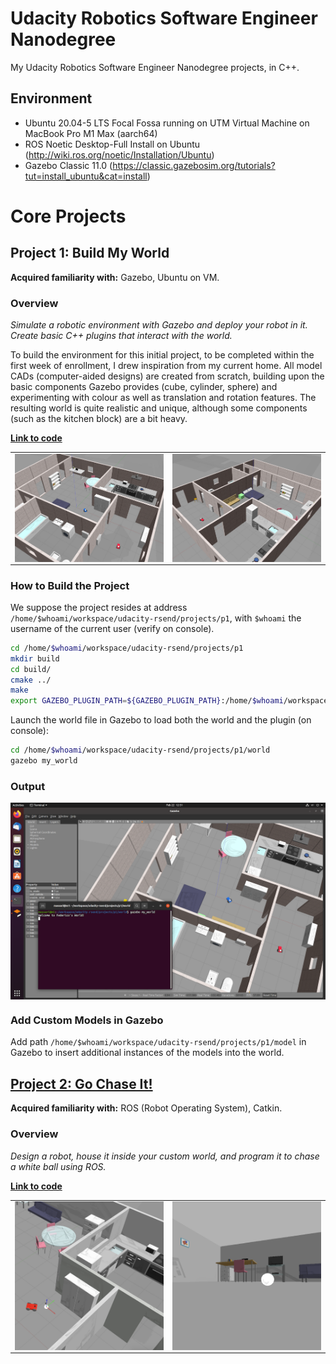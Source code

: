 # Udacity Robotics Software Engineer Nanodegree

My Udacity Robotics Software Engineer Nanodegree projects, in C++.

## Environment

* Ubuntu 20.04-5 LTS Focal Fossa running on UTM Virtual Machine on MacBook Pro M1 Max (aarch64)
* ROS Noetic Desktop-Full Install on Ubuntu (<http://wiki.ros.org/noetic/Installation/Ubuntu>)
* Gazebo Classic 11.0 (<https://classic.gazebosim.org/tutorials?tut=install_ubuntu&cat=install>)

# Core Projects

## Project 1: Build My World

__Acquired familiarity with:__ Gazebo, Ubuntu on VM.

### Overview

_Simulate a robotic environment with Gazebo and deploy your robot in it. Create basic C++ plugins that interact with the world._

To build the environment for this initial project, to be completed within the first week of enrollment, I drew inspiration from my current home. All model CADs (computer-aided designs) are created from scratch, building upon the basic components Gazebo provides (cube, cylinder, sphere) and experimenting with colour as well as translation and rotation features. The resulting world is quite realistic and unique, although some components (such as the kitchen block) are a bit heavy.

__[Link to code](/projects/p1)__

<table>
  <tr>
    <td align="center"><img align="center" src="./projects/p1/img/img0.png"/></td>
    <td align="center"><img align="center" src="./projects/p1/img/img1.png"/></td>
  </tr>
</table>

### How to Build the Project

We suppose the project resides at address `/home/$whoami/workspace/udacity-rsend/projects/p1`, with `$whoami` the username of the current user (verify on console).

```bash
cd /home/$whoami/workspace/udacity-rsend/projects/p1
mkdir build
cd build/
cmake ../
make
export GAZEBO_PLUGIN_PATH=${GAZEBO_PLUGIN_PATH}:/home/$whoami/workspace/udacity-rsend/projects/p1/build
```

Launch the world file in Gazebo to load both the world and the plugin (on console):

```bash
cd /home/$whoami/workspace/udacity-rsend/projects/p1/world
gazebo my_world
```

### Output

<td align="center"><img align="center" src="./projects/p1/img/img2.png"/></td>

### Add Custom Models in Gazebo

Add path `/home/$whoami/workspace/udacity-rsend/projects/p1/model` in Gazebo to insert additional instances of the models into the world.

## [Project 2: Go Chase It!](/projects/p2/p2-go-chase-it.md)

__Acquired familiarity with:__ ROS (Robot Operating System), Catkin.

### Overview

_Design a robot, house it inside your custom world, and program it to chase a white ball using ROS._

__[Link to code](/projects/p2/catkin_ws/src)__

<table>
  <tr>
    <td align="center"><img align="center" src="./projects/p2/img/img0.png" width="500"/></td>
    <td align="center"><img align="center" src="./projects/p2/img/img1.png" width="500"/></td>
  </tr>
</table>
